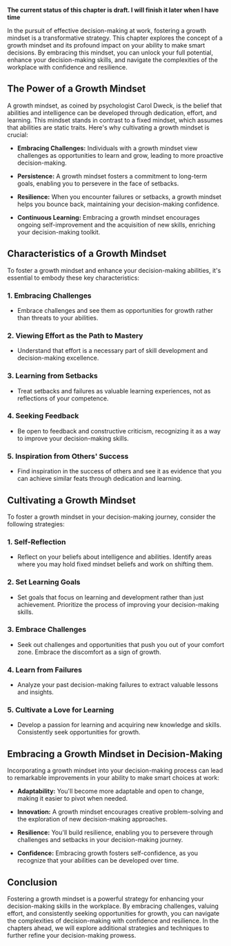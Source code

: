 **The current status of this chapter is draft. I will finish it later when I have time**

In the pursuit of effective decision-making at work, fostering a growth mindset is a transformative strategy. This chapter explores the concept of a growth mindset and its profound impact on your ability to make smart decisions. By embracing this mindset, you can unlock your full potential, enhance your decision-making skills, and navigate the complexities of the workplace with confidence and resilience.

The Power of a Growth Mindset
-----------------------------

A growth mindset, as coined by psychologist Carol Dweck, is the belief that abilities and intelligence can be developed through dedication, effort, and learning. This mindset stands in contrast to a fixed mindset, which assumes that abilities are static traits. Here's why cultivating a growth mindset is crucial:

* **Embracing Challenges:** Individuals with a growth mindset view challenges as opportunities to learn and grow, leading to more proactive decision-making.

* **Persistence:** A growth mindset fosters a commitment to long-term goals, enabling you to persevere in the face of setbacks.

* **Resilience:** When you encounter failures or setbacks, a growth mindset helps you bounce back, maintaining your decision-making confidence.

* **Continuous Learning:** Embracing a growth mindset encourages ongoing self-improvement and the acquisition of new skills, enriching your decision-making toolkit.

Characteristics of a Growth Mindset
-----------------------------------

To foster a growth mindset and enhance your decision-making abilities, it's essential to embody these key characteristics:

### 1. **Embracing Challenges**

* Embrace challenges and see them as opportunities for growth rather than threats to your abilities.

### 2. **Viewing Effort as the Path to Mastery**

* Understand that effort is a necessary part of skill development and decision-making excellence.

### 3. **Learning from Setbacks**

* Treat setbacks and failures as valuable learning experiences, not as reflections of your competence.

### 4. **Seeking Feedback**

* Be open to feedback and constructive criticism, recognizing it as a way to improve your decision-making skills.

### 5. **Inspiration from Others' Success**

* Find inspiration in the success of others and see it as evidence that you can achieve similar feats through dedication and learning.

Cultivating a Growth Mindset
----------------------------

To foster a growth mindset in your decision-making journey, consider the following strategies:

### 1. **Self-Reflection**

* Reflect on your beliefs about intelligence and abilities. Identify areas where you may hold fixed mindset beliefs and work on shifting them.

### 2. **Set Learning Goals**

* Set goals that focus on learning and development rather than just achievement. Prioritize the process of improving your decision-making skills.

### 3. **Embrace Challenges**

* Seek out challenges and opportunities that push you out of your comfort zone. Embrace the discomfort as a sign of growth.

### 4. **Learn from Failures**

* Analyze your past decision-making failures to extract valuable lessons and insights.

### 5. **Cultivate a Love for Learning**

* Develop a passion for learning and acquiring new knowledge and skills. Consistently seek opportunities for growth.

Embracing a Growth Mindset in Decision-Making
---------------------------------------------

Incorporating a growth mindset into your decision-making process can lead to remarkable improvements in your ability to make smart choices at work:

* **Adaptability:** You'll become more adaptable and open to change, making it easier to pivot when needed.

* **Innovation:** A growth mindset encourages creative problem-solving and the exploration of new decision-making approaches.

* **Resilience:** You'll build resilience, enabling you to persevere through challenges and setbacks in your decision-making journey.

* **Confidence:** Embracing growth fosters self-confidence, as you recognize that your abilities can be developed over time.

Conclusion
----------

Fostering a growth mindset is a powerful strategy for enhancing your decision-making skills in the workplace. By embracing challenges, valuing effort, and consistently seeking opportunities for growth, you can navigate the complexities of decision-making with confidence and resilience. In the chapters ahead, we will explore additional strategies and techniques to further refine your decision-making prowess.
